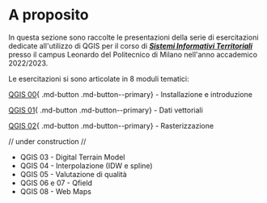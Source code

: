 # A proposito

In questa sezione sono raccolte le presentazioni della serie di esercitazioni dedicate all'utilizzo di QGIS per il corso di ***[Sistemi Informativi Territoriali](https://www4.ceda.polimi.it/manifesti/manifesti/controller/ManifestoPublic.do?EVN_DETTAGLIO_RIGA_MANIFESTO=evento&aa=2022&k_cf=1&k_corso_la=346&k_indir=M1A&codDescr=090889&lang=IT&semestre=2&idGruppo=4618&idRiga=291701)*** presso il campus Leonardo del Politecnico di Milano nell'anno accademico 2022/2023.

Le esercitazioni si sono articolate in 8 moduli tematici:

[QGIS 00](sit-qgis00.it.md){ .md-button .md-button--primary} - Installazione e introduzione

[QGIS 01](sit-qgis01.it.md){ .md-button .md-button--primary} - Dati vettoriali

[QGIS 02](sit-qgis02.it.md){ .md-button .md-button--primary} - Rasterizzazione


// under construction //

- QGIS 03 - Digital Terrain Model
- QGIS 04 - Interpolazione (IDW e spline)
- QGIS 05 - Valutazione di qualità
- QGIS 06 e 07 - Qfield
- QGIS 08 - Web Maps

